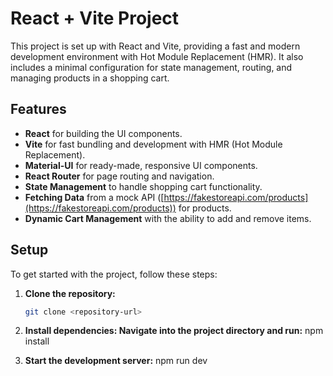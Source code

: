 # React + Vite Project

This project is set up with React and Vite, providing a fast and modern development environment with Hot Module Replacement (HMR). It also includes a minimal configuration for state management, routing, and managing products in a shopping cart.

## Features

- **React** for building the UI components.
- **Vite** for fast bundling and development with HMR (Hot Module Replacement).
- **Material-UI** for ready-made, responsive UI components.
- **React Router** for page routing and navigation.
- **State Management** to handle shopping cart functionality.
- **Fetching Data** from a mock API ([https://fakestoreapi.com/products](https://fakestoreapi.com/products)) for products.
- **Dynamic Cart Management** with the ability to add and remove items.

## Setup

To get started with the project, follow these steps:

1. **Clone the repository:**
   ```bash
   git clone <repository-url>

2. **Install dependencies: Navigate into the project directory and run:**
   npm install

3. **Start the development server:**
   npm run dev
